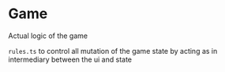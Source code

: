 # Game
Actual logic of the game

```rules.ts``` to control all mutation of the game state by acting as in intermediary between the ui and state
